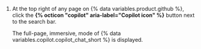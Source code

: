 1. At the top right of any page on {% data variables.product.github %}, click the **{% octicon "copilot" aria-label="Copilot icon" %}** button next to the search bar.

   The full-page, immersive, mode of {% data variables.copilot.copilot_chat_short %} is displayed.
